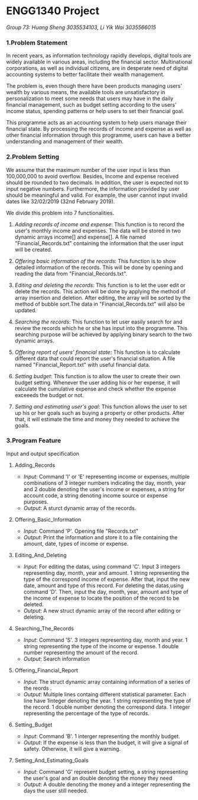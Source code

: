 # __ENGG1340 Project__
*Group 73: Huang Sheng 3035534103, Li Yik Wai 3035566015*

### **1.Problem Statement**
  In recent years, as information technology rapidly develops, digital tools are widely available in various areas, including the financial sector. Multinational corporations, as well as individual citizens, are in desperate need of digital accounting systems to better facilitate their wealth management. 

  The problem is, even though there have been products managing users' wealth by various means, the available tools are unsatisfactory in personalization to meet some needs that users may have in the daily financial management, such as budget setting according to the users' income status, spending patterns or help users to set their financial goal. 

  This programme acts as an accounting system to help users manage their financial state. By processing the records of income and expense as well as other financial information through this programme, users can have a better understanding and management of their wealth. 
  
### **2.Problem Setting**
  We assume that the maximum number of the user input is less than 100,000,000 to avoid overflow. Besides, Income and expense received should be rounded to two decimals. In addition, the user is expected not to input negative numbers. Furthermore, the information provided by user should be meaningful and valid. For example, the user cannot input invalid dates like 32/02/2019 (32nd February 2019). 
 
  We divide this problem into 7 functionalities. 
  1. _Adding records of income and expense_: This function is to record the user's monthly income and expenses. The data will be stored in two dynamic arrays income[] and expense[]. A file named "Financial_Records.txt" containing the information that the user input will be created.
  
  2. _Offering basic information of the records_: This function is to show detailed information of the records. This will be done by opening and reading the data from "Financial_Records.txt".
  
  3. _Editing and deleting the records_: This function is to let the user edit or delete the records. This action will be done by applying the method of array insertion and deletion. After editing, the array will be sorted by the method of bubble sort.The data in "Financial_Records.txt" will also be updated.
  
  4. _Searching the records_: This function to let user easily search for and review the records which he or she has input into the programme. This searching purpose will be achieved by applying binary search to the two dynamic arrays.
  
  5. _Offering report of users’ financial state_: This function is to calculate different data that could report the user's financial situation. A file named "Financial_Report.txt" with useful financial data.
  
  6. _Setting budget_: This function is to allow the user to create their own budget setting. Whenever the user adding his or her expense, it will calculate the cumulative expense and check whether the expense exceeeds the budget or not.
  
  7. _Setting and estimating user's goal_: This function allows the user to set up his or her goals such as buying a property or other products. After that, it will estimate the time and money they needed to achieve the goals.

### **3.Program Feature**
  Input and output specification
  1. Adding_Records
     - _Input_: Command 'I' or 'E' representing income or expenses, multiple combinations of 3 integer numbers indicating the day, month, year and 2 double denoting the user's income or expenses, a string for account code, a string denoting income source or expense purposes. 
     - _Output_: A sturct dynamic array of the records.
     
  2. Offering_Basic_Information
     - _Input_: Command 'P'. Opening file "Records.txt"
     - _Output_: Print the information and store it to a file containing the amount, date, types of income or expense.
     
  3. Editing_And_Deleting
     - _Input_: For editing the datas, using command 'C'. Input 3 integers representing day, month, year and amount. 1 string representing the type of the correspond income of expense. After that, input the new date, amount and type of this record. For deleting the datas,using command 'D'. Then, input the day, month, year, amount and type of the income of expense to locate the position of the record to be deleted. 
     - _Output_: A new struct dynamic array of the record after editing or deleting.
     
  4. Searching_The_Records
     - _Input_: Command 'S'. 3 integers representing day, month and year. 1 string representing the type of the income or expense. 1 double number representing the amount of the record.
     - _Output_: Search information
     
  5. Offering_Financial_Report
     - _Input_: The struct dynamic array containing information of a series of the reords .
     - _Output_: Multiple lines containg different statistical parameter. Each line have 1integer denoting the year. 1 string representing the type of the record. 1 double number denoting the correspond data. 1 integer representing the percentage of the type of records.
     
  6. Setting_Budget
     - _Input_: Command 'B'. 1 interger representing the monthly budget. 
     - _Output_: If the expense is less than the budget, it will give a signal of safety. Otherwise, it will give a warning. 
     
  7. Setting_And_Estimating_Goals
     - _Input_: Command 'G' represent budget setting, a string representing the user's goal and an double denoting the money they need
     - _Output_: A double denoting the money and a integer representing the days the user still needed. 
